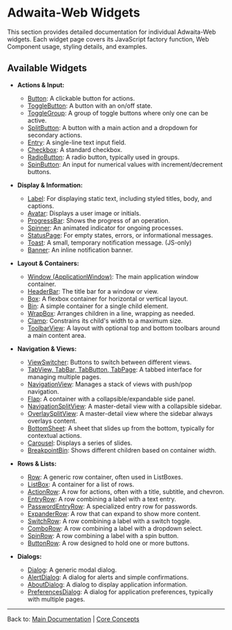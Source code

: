 # Adwaita-Web Widgets

This section provides detailed documentation for individual Adwaita-Web widgets. Each widget page covers its JavaScript factory function, Web Component usage, styling details, and examples.

## Available Widgets

*   **Actions & Input:**
    *   [Button](./button.md): A clickable button for actions.
    *   [ToggleButton](./togglebutton.md): A button with an on/off state.
    *   [ToggleGroup](./togglegroup.md): A group of toggle buttons where only one can be active.
    *   [SplitButton](./splitbutton.md): A button with a main action and a dropdown for secondary actions.
    *   [Entry](./entry.md): A single-line text input field.
    *   [Checkbox](./checkbox.md): A standard checkbox.
    *   [RadioButton](./radiobutton.md): A radio button, typically used in groups.
    *   [SpinButton](./spinbutton.md): An input for numerical values with increment/decrement buttons.

*   **Display & Information:**
    *   [Label](./label.md): For displaying static text, including styled titles, body, and captions.
    *   [Avatar](./avatar.md): Displays a user image or initials.
    *   [ProgressBar](./progressbar.md): Shows the progress of an operation.
    *   [Spinner](./spinner.md): An animated indicator for ongoing processes.
    *   [StatusPage](./statuspage.md): For empty states, errors, or informational messages.
    *   [Toast](./toast.md): A small, temporary notification message. (JS-only)
    *   [Banner](./banner.md): An inline notification banner.

*   **Layout & Containers:**
    *   [Window (ApplicationWindow)](./window.md): The main application window container.
    *   [HeaderBar](./headerbar.md): The title bar for a window or view.
    *   [Box](./box.md): A flexbox container for horizontal or vertical layout.
    *   [Bin](./bin.md): A simple container for a single child element.
    *   [WrapBox](./wrapbox.md): Arranges children in a line, wrapping as needed.
    *   [Clamp](./clamp.md): Constrains its child's width to a maximum size.
    *   [ToolbarView](./toolbarview.md): A layout with optional top and bottom toolbars around a main content area.

*   **Navigation & Views:**
    *   [ViewSwitcher](./viewswitcher.md): Buttons to switch between different views.
    *   [TabView, TabBar, TabButton, TabPage](./tabview.md): A tabbed interface for managing multiple pages.
    *   [NavigationView](./navigationview.md): Manages a stack of views with push/pop navigation.
    *   [Flap](./flap.md): A container with a collapsible/expandable side panel.
    *   [NavigationSplitView](./navigationsplitview.md): A master-detail view with a collapsible sidebar.
    *   [OverlaySplitView](./overlaysplitview.md): A master-detail view where the sidebar always overlays content.
    *   [BottomSheet](./bottomsheet.md): A sheet that slides up from the bottom, typically for contextual actions.
    *   [Carousel](./carousel.md): Displays a series of slides.
    *   [BreakpointBin](./breakpointbin.md): Shows different children based on container width.

*   **Rows & Lists:**
    *   [Row](./row.md): A generic row container, often used in ListBoxes.
    *   [ListBox](./listbox.md): A container for a list of rows.
    *   [ActionRow](./actionrow.md): A row for actions, often with a title, subtitle, and chevron.
    *   [EntryRow](./entryrow.md): A row combining a label with a text entry.
    *   [PasswordEntryRow](./passwordentryrow.md): A specialized entry row for passwords.
    *   [ExpanderRow](./expanderrow.md): A row that can expand to show more content.
    *   [SwitchRow](./switchrow.md): A row combining a label with a switch toggle.
    *   [ComboRow](./comborow.md): A row combining a label with a dropdown select.
    *   [SpinRow](./spinrow.md): A row combining a label with a spin button.
    *   [ButtonRow](./buttonrow.md): A row designed to hold one or more buttons.

*   **Dialogs:**
    *   [Dialog](./dialog.md): A generic modal dialog.
    *   [AlertDialog](./alertdialog.md): A dialog for alerts and simple confirmations.
    *   [AboutDialog](./aboutdialog.md): A dialog to display application information.
    *   [PreferencesDialog](./preferencesdialog.md): A dialog for application preferences, typically with multiple pages.

---
Back to: [Main Documentation](../README.md) | [Core Concepts](../general/README.md)
